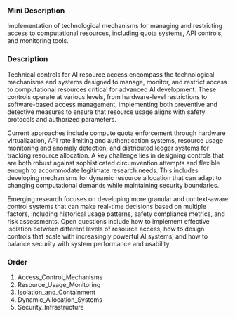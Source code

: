 ### Mini Description

Implementation of technological mechanisms for managing and restricting access to computational resources, including quota systems, API controls, and monitoring tools.

### Description

Technical controls for AI resource access encompass the technological mechanisms and systems designed to manage, monitor, and restrict access to computational resources critical for advanced AI development. These controls operate at various levels, from hardware-level restrictions to software-based access management, implementing both preventive and detective measures to ensure that resource usage aligns with safety protocols and authorized parameters.

Current approaches include compute quota enforcement through hardware virtualization, API rate limiting and authentication systems, resource usage monitoring and anomaly detection, and distributed ledger systems for tracking resource allocation. A key challenge lies in designing controls that are both robust against sophisticated circumvention attempts and flexible enough to accommodate legitimate research needs. This includes developing mechanisms for dynamic resource allocation that can adapt to changing computational demands while maintaining security boundaries.

Emerging research focuses on developing more granular and context-aware control systems that can make real-time decisions based on multiple factors, including historical usage patterns, safety compliance metrics, and risk assessments. Open questions include how to implement effective isolation between different levels of resource access, how to design controls that scale with increasingly powerful AI systems, and how to balance security with system performance and usability.

### Order

1. Access_Control_Mechanisms
2. Resource_Usage_Monitoring
3. Isolation_and_Containment
4. Dynamic_Allocation_Systems
5. Security_Infrastructure
